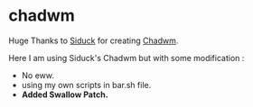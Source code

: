 # chadwm 

Huge Thanks to [Siduck](https://github.com/siduck) for creating [Chadwm](https://github.com/siduck/chadwm/tree/main).

Here I am using Siduck's Chadwm but with some modification :
- No eww.
- using my own scripts in bar.sh file.
- **Added Swallow Patch.**
